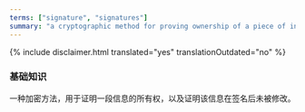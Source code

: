 ```yaml
---
terms: ["signature", "signatures"]
summary: "a cryptographic method for proving ownership of a piece of information, as well as proving that the information has not been modified after being signed"
---
```


{% include disclaimer.html translated="yes" translationOutdated="no" %}
### 基础知识

一种加密方法，用于证明一段信息的所有权，以及证明该信息在签名后未被修改。
